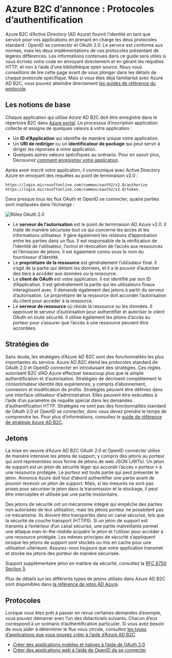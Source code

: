 <properties
    pageTitle="Azure Active Directory B2C | Microsoft Azure"
    description="Comment créer des applications directement en utilisant les protocoles pris en charge par Azure Active Directory B2C."
    services="active-directory-b2c"
    documentationCenter=""
    authors="dstrockis"
    manager="mbaldwin"
    editor=""/>

<tags
    ms.service="active-directory-b2c"
    ms.workload="identity"
    ms.tgt_pltfrm="na"
    ms.devlang="na"
    ms.topic="article"
    ms.date="07/22/2016"
    ms.author="dastrock"/>

# <a name="azure-ad-b2c-authentication-protocols"></a>Azure B2C d’annonce : Protocoles d’authentification

Azure B2C d’Active Directory (AD Azure) fournit l’identité en tant que service pour vos applications en prenant en charge les deux protocoles standard : OpenID se connecter et OAuth 2.0. Le service est conforme aux normes, mais les deux implémentations de ces protocoles présentant de légères différences.  Les informations contenues dans ce guide sera utiles si vous écrivez votre code en envoyant directement et en gérant les requêtes HTTP, et non à l’aide d’une bibliothèque open source. Nous vous conseillons de lire cette page avant de vous plonger dans les détails de chaque protocole spécifique. Mais si vous êtes déjà familiarisé avec Azure AD B2C, vous pouvez atteindre directement [les guides de référence du protocole](#protocols).

<!-- TODO: Need link to libraries above -->

## <a name="the-basics"></a>Les notions de base
Chaque application qui utilise Azure AD B2C doit être enregistré dans le répertoire B2C dans [Azure portal](https://portal.azure.com). Le processus d’inscription application collecte et assigne de quelques valeurs à votre application :

- Un **ID d’Application** qui identifie de manière unique votre application.
- Un **URI de rediriger** ou un **identificateur de package** qui peut servir à diriger les réponses à votre application.
- Quelques autres valeurs spécifiques au scénario. Pour en savoir plus, Découvrez [comment enregistrer votre application](active-directory-b2c-app-registration.md).

Après avoir inscrit votre application, il communique avec Active Directory Azure en envoyant des requêtes au point de terminaison v2.0 :

```
https://login.microsoftonline.com/common/oauth2/v2.0/authorize
https://login.microsoftonline.com/common/oauth2/v2.0/token
```

Dans presque tous les flux OAuth et OpenID se connecter, quatre parties sont impliquées dans l’échange :

![Rôles OAuth 2.0](./media/active-directory-b2c-reference-protocols/protocols_roles.png)

- Le **serveur de l’autorisation** est le point de terminaison AD Azure v2.0. Il traite de manière sécurisée tout ce qui concerne les accès et les informations utilisateur. Il gère également les relations d’approbation entre les parties dans un flux. Il est responsable de la vérification de l’identité de l’utilisateur, l’octroi et révocation de l’accès aux ressources et l’émission de jetons. Il est également connu sous le nom du fournisseur d’identité.
- Le **propriétaire de la ressource** est généralement l’utilisateur final. Il s’agit de la partie qui détient les données, et il a le pouvoir d’autoriser des tiers à accéder aux données ou la ressource.
- Le **client de OAuth** est votre application. Il est identifié par son ID d’Application. Il est généralement la partie qui les utilisateurs finaux interagissent avec. Il demande également des jetons à partir du serveur d’autorisation. Le propriétaire de la ressource doit accorder l’autorisation du client pour accéder à la ressource.
- Le **serveur de ressource** où réside la ressource ou les données. Il approuve le serveur d’autorisation pour authentifier et autoriser le client OAuth en toute sécurité. Il utilise également les jetons d’accès au porteur pour s’assurer que l’accès à une ressource peuvent être accordées.

## <a name="policies"></a>Stratégies de
Sans doute, les stratégies d’Azure AD B2C sont des fonctionnalités les plus importantes du service. Azure AD B2C étend les protocoles standard de OAuth 2.0 et OpenID connecter en introduisant des stratégies. Ces règles autorisent B2C d’AD Azure effectuer beaucoup plus que la simple authentification et d’autorisation. Stratégies de décrivent complètement le consommateur identité des expériences, y compris d’abonnement, connexion et modification de profils. Stratégies peuvent être définies dans une interface utilisateur d’administration. Elles peuvent être exécutées à l’aide d’un paramètre de requête spécial dans les demandes d’authentification HTTP. Stratégies ne sont pas des fonctionnalités standard de OAuth 2.0 et OpenID se connecter, donc vous devez prendre le temps de comprendre les. Pour plus d’informations, consultez le [guide de référence de stratégie Azure AD B2C](active-directory-b2c-reference-policies.md).

## <a name="tokens"></a>Jetons
La mise en oeuvre d’Azure AD B2C OAuth 2.0 et OpenID connecter utilise de manière intensive les jetons de support, y compris des jetons au porteur qui sont représentées sous forme de jetons de web JSON (JWTs). Un jeton de support est un jeton de sécurité léger qui accorde l’accès « porteur » à une ressource protégée. Le porteur est toute partie qui peut présenter le jeton. Annonce Azure doit tout d’abord authentifier une partie avant de pouvoir recevoir un jeton de support. Mais, si les mesures ne sont pas prises pour sécuriser le jeton dans la transmission et le stockage, il peut être interceptée et utilisée par une partie involontaire.

Des jetons de sécurité ont un mécanisme intégré qui empêche des parties non autorisées de leur utilisation, mais les jetons porteur ne possèdent pas ce mécanisme. Ils doivent être transportés dans un canal sécurisé, tels que la sécurité de couche transport (HTTPS). Si un jeton de support est transmis à l’extérieur d’un canal sécurisé, une partie malveillante permet une attaque man-in-the-middle acquérir le jeton et l’utiliser pour accéder à une ressource protégée. Les mêmes principes de sécurité s’appliquent lorsque les jetons de support sont stockés ou mis en cache pour une utilisation ultérieure. Assurez-vous toujours que votre application transmet et stocke les jetons des porteur de manière sécurisée.

Support supplémentaire jeton en matière de sécurité, consultez la [RFC 6750 Section 5](http://tools.ietf.org/html/rfc6750).

Plus de détails sur les différents types de jetons utilisés dans Azure AD B2C sont disponibles dans [la référence de jeton AD Azure](active-directory-b2c-reference-tokens.md).

## <a name="protocols"></a>Protocoles

Lorsque vous êtes prêt à passer en revue certaines demandes d’exemple, vous pouvez démarrer avec l’un des didacticiels suivants. Chacun d’eux correspond à un scénario d’authentification particulier. Si vous avez besoin de vous aider à déterminer le flux vous circule, consultez [les types d’applications que vous pouvez créer à l’aide d’Azure AD B2C](active-directory-b2c-apps.md).

- [Créer des applications mobiles et natives à l’aide de OAuth 2.0](active-directory-b2c-reference-oauth-code.md)
- [Créer des applications web à l’aide de OpenID de se connecter](active-directory-b2c-reference-oidc.md)

